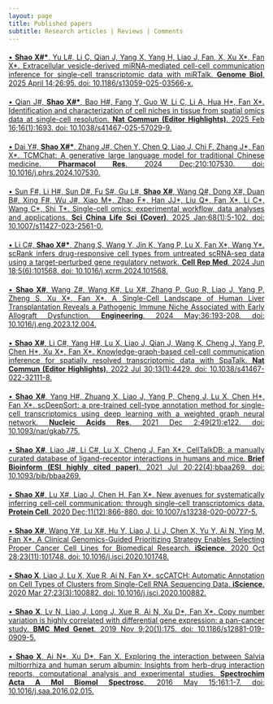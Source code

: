 ```yaml
---
layout: page
title: Published papers
subtitle: Research articles | Reviews | Comments
---
```


<div style="text-align: justify;margin-top: 20px">
<a href="https://doi.org/10.1186/s13059-025-03566-x">&bull; <strong>Shao X#&#42;</strong>, Yu L#, Li C, Qian J, Yang X, Yang H, Liao J, Fan, X, Xu X&#42;, Fan X&#42;. Extracellular vesicle-derived miRNA-mediated cell-cell communication inference for single-cell transcriptomic data with miRTalk. <strong>Genome Biol</strong>. 2025 April 14;26:95. doi: 10.1186/s13059-025-03566-x.</a>
</div>

<div style="text-align: justify;margin-top: 20px">
<a href="https://doi.org/10.1038/s41467-025-57029-9">&bull; Qian J#, <strong>Shao X#&#42;</strong>, Bao H#, Fang Y, Guo W, Li C, Li A, Hua H&#42;, Fan X&#42;. Identification and characterization of cell niches in tissue from spatial omics data at single-cell resolution. <strong>Nat Commun (Editor Highlights)</strong>. 2025 Feb 16;16(1):1693. doi: 10.1038/s41467-025-57029-9.</a>
</div>

<div style="text-align: justify;margin-top: 20px">
<a href="https://doi.org/10.1016/j.phrs.2024.107530">&bull; Dai Y#,  <strong>Shao X#&#42;</strong>, Zhang J#, Chen Y, Chen Q, Liao J, Chi F, Zhang J&#42;, Fan X&#42;. TCMChat: A generative large language model for traditional Chinese medicine. <strong>Pharmacol Res</strong>. 2024 Dec;210:107530. doi: 10.1016/j.phrs.2024.107530.</a>
</div>

<div style="text-align: justify;margin-top: 20px">
<a href="https://doi.org/10.1007/s11427-023-2561-0">&bull; Sun F#, Li H#, Sun D#, Fu S#, Gu L#, <strong>Shao X#</strong>, Wang Q#, Dong X#, Duan B#, Xing F#, Wu J#, Xiao M&#42;, Zhao F&#42;, Han JJ&#42;, Liu Q&#42;, Fan X&#42;, Li C&#42;, Wang C&#42;, Shi T&#42;. Single-cell omics: experimental workflow, data analyses and applications. <strong>Sci China Life Sci (Cover)</strong>. 2025 Jan;68(1):5-102. doi: 10.1007/s11427-023-2561-0.</a>
</div>

<div style="text-align: justify;margin-top: 20px">
<a href="https://doi.org/10.1016/j.xcrm.2024.101568">&bull; Li C#, <strong>Shao X#&#42;</strong>, Zhang S, Wang Y, Jin K, Yang P, Lu X, Fan X&#42;, Wang Y&#42;. scRank infers drug-responsive cell types from untreated scRNA-seq data using a target-perturbed gene regulatory network. <strong>Cell Rep Med</strong>. 2024 Jun 18;5(6):101568. doi: 10.1016/j.xcrm.2024.101568.</a>
</div>

<div style="text-align: justify;margin-top: 20px">
<a href="https://doi.org/10.1016/j.eng.2023.12.004">&bull; <strong>Shao X#</strong>, Wang Z#, Wang K#, Lu X#, Zhang P, Guo R, Liao J, Yang P, Zheng S, Xu X&#42;, Fan X&#42;. A Single-Cell Landscape of Human Liver Transplantation Reveals a Pathogenic Immune Niche Associated with Early Allograft Dysfunction. <strong>Engineering</strong>. 2024 May;36:193-208. doi: 10.1016/j.eng.2023.12.004.</a>
</div>

<div style="text-align: justify;margin-top: 20px">
<a href="https://doi.org/10.1038/s41467-022-32111-8">&bull; <strong>Shao X#</strong>, Li C#, Yang H#, Lu X, Liao J, Qian J, Wang K, Cheng J, Yang P, Chen H&#42;, Xu X&#42;, Fan X&#42;. Knowledge-graph-based cell-cell communication inference for spatially resolved transcriptomic data with SpaTalk. <strong>Nat Commun (Editor Highlights)</strong>. 2022 Jul 30;13(1):4429. doi: 10.1038/s41467-022-32111-8.</a>
</div>

<div style="text-align: justify;margin-top: 20px">
<a href="https://doi.org/10.1093/nar/gkab775">&bull; <strong>Shao X#</strong>, Yang H#, Zhuang X, Liao J, Yang P, Cheng J, Lu X, Chen H&#42;, Fan X&#42;. scDeepSort: a pre-trained cell-type annotation method for single-cell transcriptomics using deep learning with a weighted graph neural network. <strong>Nucleic Acids Res</strong>. 2021 Dec 2;49(21):e122. doi: 10.1093/nar/gkab775.</a>
</div>

<div style="text-align: justify;margin-top: 20px">
<a href="https://doi.org/10.1093/bib/bbaa269">&bull; <strong>Shao X#</strong>, Liao J#, Li C#, Lu X, Cheng J, Fan X&#42;. CellTalkDB: a manually curated database of ligand-receptor interactions in humans and mice. <strong>Brief Bioinform (ESI highly cited paper)</strong>. 2021 Jul 20;22(4):bbaa269. doi: 10.1093/bib/bbaa269.</a>
</div>

<div style="text-align: justify;margin-top: 20px">
<a href="https://doi.org/10.1007/s13238-020-00727-5">&bull; <strong>Shao X#</strong>, Lu X#, Liao J, Chen H, Fan X&#42;. New avenues for systematically inferring cell-cell communication: through single-cell transcriptomics data. <strong>Protein Cell</strong>. 2020 Dec;11(12):866-880. doi: 10.1007/s13238-020-00727-5.</a>
</div>

<div style="text-align: justify;margin-top: 20px">
<a href="https://doi.org/10.1016/j.isci.2020.101748">&bull; <strong>Shao X#</strong>, Wang Y#, Lu X#, Hu Y, Liao J, Li J, Chen X, Yu Y, Ai N, Ying M, Fan X&#42;. A Clinical Genomics-Guided Prioritizing Strategy Enables Selecting Proper Cancer Cell Lines for Biomedical Research. <strong>iScience</strong>. 2020 Oct 28;23(11):101748. doi: 10.1016/j.isci.2020.101748.</a>
</div>

<div style="text-align: justify;margin-top: 20px">
<a href="https://doi.org/10.1016/j.isci.2020.100882">&bull; <strong>Shao X</strong>, Liao J, Lu X, Xue R, Ai N, Fan X&#42;. scCATCH: Automatic Annotation on Cell Types of Clusters from Single-Cell RNA Sequencing Data. <strong>iScience</strong>. 2020 Mar 27;23(3):100882. doi: 10.1016/j.isci.2020.100882.</a>
</div>

<div style="text-align: justify;margin-top: 20px">
<a href="https://doi.org/10.1186/s12881-019-0909-5">&bull; <strong>Shao X</strong>, Lv N, Liao J, Long J, Xue R, Ai N, Xu D&#42;, Fan X&#42;. Copy number variation is highly correlated with differential gene expression: a pan-cancer study. <strong>BMC Med Genet</strong>. 2019 Nov 9;20(1):175. doi: 10.1186/s12881-019-0909-5.</a>
</div>

<div style="text-align: justify;margin-top: 20px">
<a href="10.1016/j.saa.2016.02.015">&bull; <strong>Shao X</strong>, Ai N&#42;, Xu D&#42;, Fan X. Exploring the interaction between Salvia miltiorrhiza and human serum albumin: Insights from herb-drug interaction reports, computational analysis and experimental studies. <strong>Spectrochim Acta A Mol Biomol Spectrosc</strong>. 2016 May 15;161:1-7. doi: 10.1016/j.saa.2016.02.015.</a>
</div>
